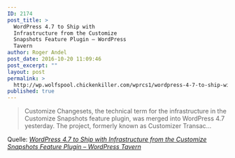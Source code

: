 ```yaml
---
ID: 2174
post_title: >
  WordPress 4.7 to Ship with
  Infrastructure from the Customize
  Snapshots Feature Plugin – WordPress
  Tavern
author: Roger Andel
post_date: 2016-10-20 11:09:46
post_excerpt: ""
layout: post
permalink: >
  http://wp.wolfspool.chickenkiller.com/wprcs1/wordpress-4-7-to-ship-with-infrastructure-from-the-customize-snapshots-feature-plugin-wordpress-tavern/
published: true
---
```

<blockquote>Customize Changesets, the technical term for the infrastructure in the Customize Snapshots feature plugin, was merged into WordPress 4.7 yesterday. The project, formerly known as Customizer Transac…</blockquote><p>Quelle: <em><a href="https://wptavern.com/wordpress-4-7-to-ship-with-infrastructure-from-the-customize-snapshots-feature-plugin">WordPress 4.7 to Ship with Infrastructure from the Customize Snapshots Feature Plugin – WordPress Tavern</a></em></p>
